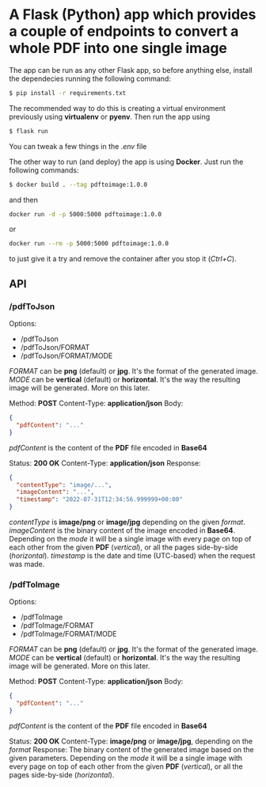 # A Flask (Python) app which provides a couple of endpoints to convert a whole PDF into one single image

The app can be run as any other Flask app, so before anything else, install the dependecies running the following command:

```sh
$ pip install -r requirements.txt
```

The recommended way to do this is creating a virtual environment previously using **virtualenv** or **pyenv**. Then run the app using

```sh
$ flask run
```

You can tweak a few things in the *.env* file

The other way to run (and deploy) the app is using **Docker**. Just run the following commands:

```sh
$ docker build . --tag pdftoimage:1.0.0
```

and then

```sh
docker run -d -p 5000:5000 pdftoimage:1.0.0
```

or

```sh
docker run --rm -p 5000:5000 pdftoimage:1.0.0
```

to just give it a try and remove the container after you stop it (*Ctrl+C*).

## API

### /pdfToJson

Options:
  - /pdfToJson
  - /pdfToJson/FORMAT
  - /pdfToJson/FORMAT/MODE

*FORMAT* can be **png** (default) or **jpg**. It's the format of the generated image.
*MODE* can be **vertical** (default) or **horizontal**. It's the way the resulting image will be generated. More on this later.

Method: **POST**
Content-Type: **application/json**
Body:

```json
{
  "pdfContent": "..."
}
```

*pdfContent* is the content of the **PDF** file encoded in **Base64**

Status: **200 OK**
Content-Type: **application/json**
Response:

```json
{
  "contentType": "image/...",
  "imageContent": "...",
  "timestamp": "2022-07-31T12:34:56.999999+00:00"
}
```

*contentType* is **image/png** or **image/jpg** depending on the given *format*.
*imageContent* is the binary content of the image encoded in **Base64**. Depending on the *mode* it will be a single image with every page on top of each other from the given **PDF** (*vertical*), or all the pages side-by-side (*horizontal*).
*timestamp* is the date and time (UTC-based) when the request was made.

### /pdfToImage

Options:
  - /pdfToImage
  - /pdfToImage/FORMAT
  - /pdfToImage/FORMAT/MODE

*FORMAT* can be **png** (default) or **jpg**. It's the format of the generated image.
*MODE* can be **vertical** (default) or **horizontal**. It's the way the resulting image will be generated. More on this later.

Method: **POST**
Content-Type: **application/json**
Body:

```json
{
  "pdfContent": "..."
}
```

*pdfContent* is the content of the **PDF** file encoded in **Base64**

Status: **200 OK**
Content-Type: **image/png** or **image/jpg**, depending on the *format*
Response: The binary content of the generated image based on the given parameters. Depending on the *mode* it will be a single image with every page on top of each other from the given **PDF** (*vertical*), or all the pages side-by-side (*horizontal*).

